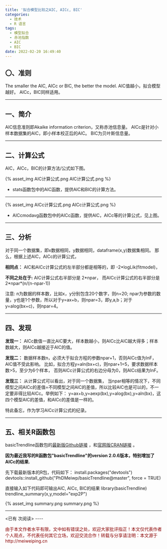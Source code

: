 ```yaml
---
title: '拟合模型比较之AIC, AICc, BIC'
categories:
  - 技术
  - R 语言
tags:
  - 模型拟合
  - 赤池指数
  - AIC
  - BIC
date: 2022-02-20 16:49:40
---
```


## 〇、准则

The smaller the AIC, AICc or BIC, the better the model.
AIC值越小，拟合模型越好。
AICc，BIC同样适用。

------

## 一、简介

AIC信息准则即Akaike information criterion，又称赤池信息量。
AICc是针对小样本数据集的AIC，即小样本校正后的AIC。
BIC为贝叶斯信息量。

------

## 二、计算公式

AIC，AICc，BIC的计算方法/公式如下图。

{% asset_img AIC计算公式.png  AIC计算公式.png  %} 

- stats函数包中的AIC函数，提供AIC和BIC的计算方法。

------

{% asset_img AICc计算公式.png  AICc计算公式.png  %} 

- AICcmodavg函数包中的AICc函数，提供AIC，AICc等的计算公式，见上图。

------

## 三、分析
对于同一个数据集，即x数据相同，y数据相同，dataframe(x,y)数据集相同。
那么，根据上述AIC，AICc的计算公式，

**相同点：**
AIC和AICc计算公式的左半部分都是相等的，即 -2\*logLik(fitmodel)，

**不同之处在于:**
AIC计算公式右半部分是 2\*npar，
而AICc计算公式的右半部分是 2\*npar\*(n/(n-npar-1))

注意:
n为数据的样本数，比如x，y分别包含20个数字，则n=20;
npar为参数的数量，y也是1个参数，所以对于y=ax+b，则npar=3，即y,a,b；对于y=alog(bx+c)，则npar=4。

------

## 四、发现

**发现一：**
AICc数值一直比AIC要大，样本数越小，则AICc比AIC越大得多；样本数越大，则AICc越接近于AIC的值。

**发现二：**
数据样本数n，必须大于拟合方程的参数npar+1，否则AICc值为InF，AIC值不受此影响。
比如，拟合方程y=aln(bx+c)，则npar+1=5，要求数据样本数>5，至少为6个样本，
否则AICc计算公式的右边分母为0，则AICc结果为InF。

**发现三：**
从计算公式可以看出，对于同一个数据集，
当npar相等的情况下，不同模型之间AICc的差值=不同模型之间AIC的差值，所以比较AIC也是可以的，不一定要非得比较AICc。举例如下：
y=ax+b,y=aexp(bx),y=alog(bx),y=aln(bx)，这四个模型AIC的差值，和AICc的差值是一样的。

特此备忘，作为学习AICc计算公式的纪录。

------

## 五、相关R函数包

basicTrendline函数包的[最新版Github链接](https://github.com/PhDMeiwp/basicTrendline) ，和[官网版CRAN链接](https://cran.r-project.org/web/packages/basicTrendline/index.html) 。

**因为最近我写的R函数包"basicTrendline"的version 2.0.6版本，特别增加了AICc的结果.**

先下载最新版本的R包，代码如下：
   install.packages("devtools")
   devtools::install_github("PhDMeiwp/basicTrendline@master", force = TRUE)

直接输入如下代码即可输出AIC, AICc, BIC的结果
   library(basicTrendline)
   trendline_summary(x,y,model="exp2P")

{% asset_img summary.png  summary.png  %} 

----
<span id="busuanzi_container_page_pv">
<已有 <span id="busuanzi_value_page_pv"></span> 次阅读>
</span>
----

<p style="color:darkred"> 由于本文作者水平有限，文中如有错误之处，欢迎大家批评指正！本文仅代表作者个人观点，不代表任何其它立场，欢迎交流合作！转载与分享请注明：本文源于 http://meiweiping.cn </p>
